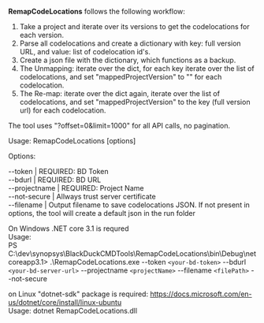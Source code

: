 **RemapCodeLocations** follows the following workflow:  
1. Take a project and iterate over its versions to get the codelocations for each version.  
2. Parse all codelocations and create a dictionary with key: full version URL, and value: list of codelocation id's.  
3. Create a json file with the dictionary, which functions as a backup.  
4. The Unmapping: iterate over the dict, for each key iterate over the list of codelocations, and set "mappedProjectVersion" to "" for each codelocation.  
5. The Re-map: iterate over the dict again, iterate over the list of codelocations, and set "mappedProjectVersion" to the key (full version url) for each codelocation.  

The tool uses "?offset=0&limit=1000" for all API calls, no pagination.   

Usage: RemapCodeLocations [options]  

Options:  

 --token <token>               | REQUIRED: BD Token  
 --bdurl <bdurl>               | REQUIRED: BD URL  
 --projectname <projectname>   | REQUIRED: Project Name  
 --not-secure                  | Allways trust server certificate  
 --filename <filename>         | Output filename to save codelocations JSON. If not present in options, the tool will create a default json in the run folder

 
On Windows .NET core 3.1 is requred  
Usage:  
PS C:\dev\synopsys\BlackDuckCMDTools\RemapCodeLocations\bin\Debug\netcoreapp3.1> .\RemapCodeLocations.exe --token `<your-bd-token>` --bdurl `<your-bd-server-url>`  --projectname `<projectName>` --filename `<filePath>` --not-secure  

on Linux "dotnet-sdk" package is required: https://docs.microsoft.com/en-us/dotnet/core/install/linux-ubuntu  
Usage: dotnet RemapCodeLocations.dll
